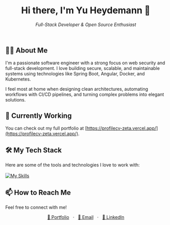  
<div align="center"><h1 align="center">Hi there, I'm Yu Heydemann 👋</h1><em>Full-Stack Developer & Open Source Enthusiast</em></p></div><br />

## 👨‍💻 About Me
I'm a passionate software engineer with a strong focus on web security and full-stack development.
I love building secure, scalable, and maintainable systems using technologies like Spring Boot, Angular, Docker, and Kubernetes.

I feel most at home when designing clean architectures, automating workflows with CI/CD pipelines, and turning complex problems into elegant solutions.


## 🚀 Currently Working 

You can check out my full portfolio at [https://profilecv-zeta.vercel.app/](https://profilecv-zeta.vercel.app/).

## 🛠️ My Tech Stack
Here are some of the tools and technologies I love to work with: <br><br>
[![My Skills](https://skillicons.dev/icons?i=java,kotlin,python,linux,grafana,docker,js,azure,mongodb)](https://skillicons.dev)

## 📫 How to Reach Me
Feel free to connect with me!

<p align="center">
<a href="https://momosolaris8.github.io/portfolio/">🐙 Portfolio</a>
&nbsp;&nbsp;·&nbsp;&nbsp;
<a href="mailto:yuheydemann@outlook.de">📧 Email</a>
&nbsp;&nbsp;·&nbsp;&nbsp;
<a href="https://www.linkedin.com/in/yu-h-54686414a/">💼 LinkedIn</a>
</p>

  
  
  
  
  
 


   

   

   


